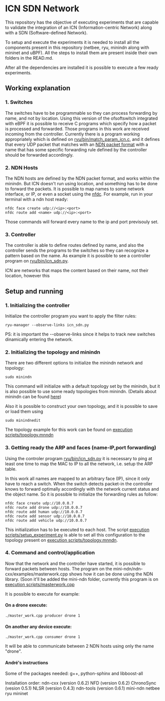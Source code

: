 # ICN SDN Network

This repository has the objective of executing experiments that are capable to validate the integration of an ICN (Information-centric Network) along with a SDN (Software-defined Network). 

To setup and execute the experiments it is needed to install all the components present in this repository (netbee, ryu, minindn along with mininet and uBPF). All the steps to install them are present inside their own folders in the READ.md.

After all the dependencies are installed it is possible to execute a few ready experiments.

## Working explanation

### 1. Switches
The switches have to be programmable so they can process forwarding by name, and not by location. Using this version of the ofsoftswitch integrated with eBPF it is possible to receive C programs which specify how a packet is processed and forwarded. Those programs in this work are received incoming from the controller. Currently there is a program working appropriately which is defined on [ryu/bin/match_param_icn.c](https://github.com/gabrielmleal/icnsdnnetwork/blob/master/ryu/bin/match_param_icn.c), and it defines that every UDP packet that matches with an [NDN packet format](https://named-data.net/doc/NDN-packet-spec/current/) with a name that has some specific forwarding rule defined by the controller should be forwarded accordingly.

### 2. NDN Hosts
The NDN hosts are defined by the NDN packet format, and works within the minindn. But ICN doesn't run using location, and something has to be done to forward the packets. It is possible to map names to some network interface, or IP, or even a socket using the [nfdc](https://named-data.net/doc/NFD/current/manpages/nfdc.html). 
For example, run in your terminal with a ndn host ready:
```
nfdc face create udp://<ip>:<port>
nfdc route add <name> udp://<ip>:<port>
```
  
Those commands will forward every name to the ip and port previsouly set.

### 3. Controller
The controller is able to define routes defined by name, and also the controller sends the programs to the switches so they can recognize a pattern based on the name. As example it is possible to see a controller program on [ryu/bin/icn_sdn.py](https://github.com/gabrielmleal/icnsdnnetwork/blob/master/ryu/bin/icn_sdn.py).


ICN are networks that maps the content based on their name, not their location, however this 

## Setup and running

### 1. Initializing the controller
Initialize the controller program you want to apply the filter rules:

```
ryu-manager --observe-links icn_sdn.py
```

PS: it is important the --observe-links since it helps to track new switches dinamically entering the network.

### 2. Initializing the topology and minindn
There are two different options to initialize the minindn network and topology:

```
sudo minindn
```
This command will initialize with a default topology set by the minindn, but it is also possible to use some ready topologies from minindn. (Details about minindn can be found [here](https://github.com/named-data/mini-ndn))

Also it is possible to construct your own topology, and it is possible to save or load them using

```
sudo minindnedit
```

The topology example for this work can be found on [execution scripts/topology.mnndn](https://github.com/gabrielmleal/icnsdnnetwork/blob/master/execution%20scripts/topology.mnndn)

### 3. Getting ready the ARP and faces (name-IP,port forwarding)

Using the controler program [ryu/bin/icn_sdn.py](https://github.com/gabrielmleal/icnsdnnetwork/blob/master/ryu/bin/icn_sdn.py) it is necessary to ping at least one time to map the MAC to IP to all the network, i.e. setup the ARP table.

In this work all names are mapped to an arbitrary face (IP), since it only have to reach a switch. When the switch detects packet-in the controller knows to forward optimally accordingly with the network current status and the object name. So it is possible to initialize the forwarding rules as follow:

```
nfdc face create udp://10.0.0.7
nfdc route add drone udp://10.0.0.7
nfdc route add human udp://10.0.0.7
nfdc route add sensor udp://10.0.0.7
nfdc route add vehicle udp://10.0.0.7
```

This initialization has to be executed to each host. The script [execution scripts/setup_experiment.py](https://github.com/gabrielmleal/icnsdnnetwork/blob/master/execution%20scripts/setup_experiment.py) is able to set all this configuration to the topology present on [execution scripts/topology.mnndn](https://github.com/gabrielmleal/icnsdnnetwork/blob/master/execution%20scripts/topology.mnndn).

### 4. Command and control/application
Now that the network and the controller have started, it is possible to forward packets between hosts. The program on the mini-ndn/ndn-cxx/examples/masterwork.cpp shows how it can be done using the NDN library. (Soon it'll be added the mini-ndn folder, currently this program is on [execution scripts/masterwork.cpp](https://github.com/gabrielmleal/icnsdnnetwork/blob/master/execution%20scripts/masterwork.cpp)

It is possible to execute for example:

#### On a drone execute:
```
./master_work.cpp producer drone 1
```

#### On another any device execute:
```
./master_work.cpp consumer drone 1
```

It will be able to communicate between 2 NDN hosts using only the name "drone".


#### André's instructions

Some of the packages needed: g++, python-sphinx and libboost-all

Installation order:
    ndn-cxx (version 0.6.2)
    NFD (version 0.6.2)
    ChronoSync (vesion 0.5.1)
    NLSR (version 0.4.3)
    ndn-tools (version 0.6.1)
    mini-ndn
    netbee
    ryu
    mininet
    
    